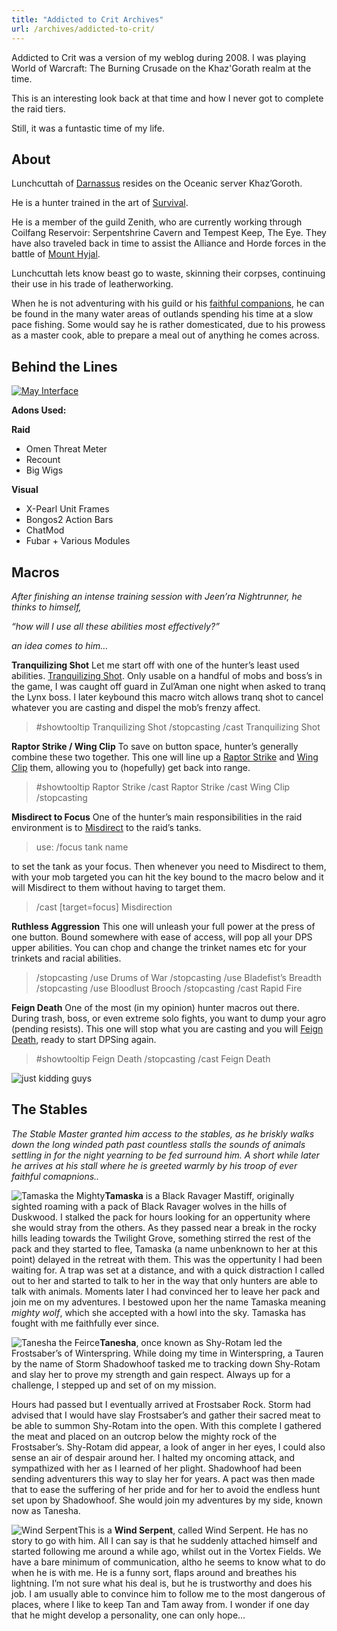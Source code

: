 ```yaml
---
title: "Addicted to Crit Archives"
url: /archives/addicted-to-crit/
---
```


Addicted to Crit was a version of my weblog during 2008. I was playing World of Warcraft: The Burning Crusade on the Khaz'Gorath realm at the time.

This is an interesting look back at that time and how I never got to complete the raid tiers. 

Still, it was a funtastic time of my life.

## About 

Lunchcuttah of [Darnassus](https://web.archive.org/web/20081014205826/http://www.wowwiki.com/Darnassus) resides on the Oceanic server Khaz’Goroth.

He is a hunter trained in the art of [Survival](https://web.archive.org/web/20081014205826/http://www.wowhead.com/?talent=cZVVbRVzhZIG0MucMhqhh).

He is a member of the guild Zenith, who are currently working through Coilfang Reservoir: Serpentshrine Cavern and Tempest Keep, The Eye. They have also traveled back in time to assist the Alliance and Horde forces in the battle of [Mount Hyjal](https://web.archive.org/web/20081014205826/http://www.wowwiki.com/Battle_for_Mount_Hyjal).

Lunchcuttah lets know beast go to waste, skinning their corpses, continuing their use in his trade of leatherworking.

When he is not adventuring with his guild or his [faithful companions](https://web.archive.org/web/20081014205826/http://critaddict.shadyacres.co.nz/stable/), he can be found in the many water areas of outlands spending his time  at a slow pace fishing. Some would say he is rather domesticated, due to his prowess as a master cook, able to prepare a meal out of anything he comes across.

## Behind the Lines

[![May Interface](https://web.archive.org/web/20081014205623im_/http://critaddict.shadyacres.co.nz/assets/ui/LUNCHuiMAY.jpg)](https://web.archive.org/web/20081014205623/http://critaddict.shadyacres.co.nz/assets/ui/LUNCHuiMAY.jpg)

**Adons Used:**

**Raid**

- Omen Threat Meter
- Recount
- Big Wigs

**Visual**

- X-Pearl Unit Frames
- Bongos2 Action Bars
- ChatMod
- Fubar + Various Modules

## Macros

*After finishing an intense training session with Jeen’ra Nightrunner, he thinks to himself,*

*“how will I use all these abilities most effectively?”* 

*an idea comes to him…*

**Tranquilizing Shot**
 Let me start off with one of the hunter’s least used abilities. [Tranquilizing Shot](https://web.archive.org/web/20081014205716/http://wowhead.com/?spell=19801). Only usable on a handful of mobs and boss’s in the game, I was caught  off guard in Zul’Aman one night when asked to tranq  the Lynx boss. I  later keybound this macro witch allows tranq shot to cancel whatever you are casting and dispel the mob’s frenzy affect.

> \#showtooltip Tranquilizing Shot
>  /stopcasting
>  /cast Tranquilizing Shot

**Raptor Strike / Wing Clip**
 To save on button space, hunter’s generally combine these two together. This one will line up a [Raptor Strike](https://web.archive.org/web/20081014205716/http://wowhead.com/?spell=27014) and [Wing Clip](https://web.archive.org/web/20081014205716/http://wowhead.com/?spell=14268) them, allowing you to (hopefully) get back into range.

> \#showtooltip Raptor Strike
>  /cast Raptor Strike
>  /cast Wing Clip
>  /stopcasting

**Misdirect to Focus**
 One of the hunter’s main responsibilities in the raid environment is to [Misdirect](https://web.archive.org/web/20081014205716/http://wowhead.com/?spell=34477) to the raid’s tanks. 

> use: /focus tank name

to set the tank as your focus. Then whenever you need to Misdirect to them, with your mob targeted you can hit the key bound to the macro  below and it will Misdirect to them without having to target them.

> /cast [target=focus] Misdirection

**Ruthless Aggression**
 This one will unleash your full power at the press of one button. Bound  somewhere with ease of access, will pop all your DPS upper abilities.  You can chop and change the trinket names etc for your trinkets and  racial abilities.

> /stopcasting
>  /use Drums of War
>  /stopcasting
>  /use Bladefist’s Breadth
>  /stopcasting
>  /use Bloodlust Brooch
>  /stopcasting
>  /cast Rapid Fire

**Feign Death**
 One of the most (in my opinion) hunter macros out there. During trash,  boss, or even extreme solo fights, you want to dump your agro (pending  resists). This one will stop what you are casting and you will [Feign Death](https://web.archive.org/web/20081014205716/http://wowhead.com/?spell=5384), ready to start DPSing again.

> \#showtooltip Feign Death
>  /stopcasting
>  /cast Feign Death

![just kidding guys](https://web.archive.org/web/20081014205716im_/http://critaddict.shadyacres.co.nz/assets/macros/feigndeath.png)

## The Stables

*The Stable Master granted him access to the stables, as he  briskly walks down the long winded path past countless stalls the sounds of animals settling in for the night yearning to be fed surround him. A short while later he arrives at his stall where he is greeted warmly by his troop of ever faithful comapnions..*

![Tamaska the Mighty](https://web.archive.org/web/20081014205640im_/http://critaddict.shadyacres.co.nz/assets/stable/tam.png)**Tamaska** is a Black Ravager Mastiff, originally sighted roaming with a pack of  Black Ravager wolves in the hills of Duskwood. I stalked the pack for  hours looking for an oppertunity where she would stray from the others.  As they passed near a break in the rocky hills leading towards the  Twilight Grove, something stirred the rest of the pack and they started  to flee, Tamaska (a name unbenknown to her at this point) delayed in the retreat with them. This was the oppertunity I had been waiting for. A  trap was set at a distance, and with a quick distraction I called out to her and started to talk to her in the way that only hunters are able to talk with animals. Moments later I had convinced her to leave her pack  and join me on my adventures. I bestowed upon her the name Tamaska  meaning *mighty wolf*, which she accepted with a howl into the sky. Tamaska has fought with me faithfully ever since.

![Tanesha the Feirce](https://web.archive.org/web/20081014205640im_/http://critaddict.shadyacres.co.nz/assets/stable/tan.png)**Tanesha**, once known as Shy-Rotam led the Frostsaber’s of Winterspring. While  doing my time in Winterspring, a Tauren by the name of Storm Shadowhoof  tasked me to tracking down Shy-Rotam and slay her to prove my strength  and gain respect. Always up for a challenge, I stepped up and set of on  my mission.

Hours had passed but I eventually arrived at Frostsaber Rock. Storm  had advised that I would have slay Frostsaber’s and gather their sacred  meat to be able to summon Shy-Rotam into the open. With this complete I  gathered the meat and placed on an outcrop below the mighty rock of the  Frostsaber’s. Shy-Rotam did appear, a look of anger in her eyes, I could also sense an air of despair around her. I halted my oncoming attack,  and sympathized with her as I learned of her plight. Shadowhoof had been sending adventurers this way to slay her for years. A pact was then  made that to ease the suffering of her pride and for her to avoid the  endless hunt set upon by Shadowhoof. She would join my adventures by my  side, known now as Tanesha.

![Wind Serpent](https://web.archive.org/web/20081014205640im_/http://critaddict.shadyacres.co.nz/assets/stable/winds.png)This is a **Wind Serpent**, called Wind Serpent. He has no story to go with him. All I can say is  that he suddenly attached himself and started following me around a  while ago, whilst out in the Vortex Fields. We have a bare minimum of  communication, altho he seems to know what to do when he is with me. He  is a funny sort, flaps around and breathes his lightning. I’m not sure  what his deal is, but he is trustworthy and does his job. I am usually  able to convince him to follow me to the most dangerous of places, where I like to keep Tan and Tam away from. I wonder if one day that he might develop a personality, one can only hope…